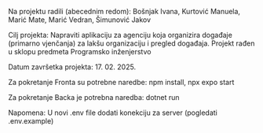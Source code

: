 Na projektu radili (abecednim redom): Bošnjak Ivana, Kurtović Manuela, Marić Mate, Marić Vedran, Šimunović Jakov

Cilj projekta: Napraviti aplikaciju za agenciju koja organizira događaje (primarno vjenčanja) za lakšu organizaciju i pregled događaja. Projekt rađen u sklopu predmeta Programsko inženjerstvo

Datum završetka projekta: 17. 02. 2025.

Za pokretanje Fronta su potrebne naredbe: npm install, npx expo start

Za pokretanje Backa je potrebna naredba: dotnet run

Napomena: U novi .env file dodati konekciju za server (pogledati .env.example)
